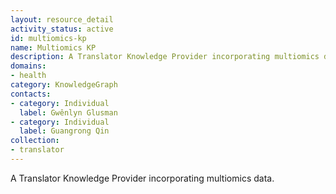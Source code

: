 ```yaml
---
layout: resource_detail
activity_status: active
id: multiomics-kp
name: Multiomics KP
description: A Translator Knowledge Provider incorporating multiomics data.
domains:
- health
category: KnowledgeGraph
contacts:
- category: Individual
  label: Gwênlyn Glusman
- category: Individual
  label: Guangrong Qin
collection:
- translator
---
```


A Translator Knowledge Provider incorporating multiomics data.

